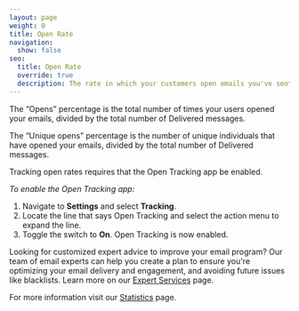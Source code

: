 ```yaml
---
layout: page
weight: 0
title: Open Rate
navigation:
  show: false
seo:
  title: Open Rate
  override: true
  description: The rate in which your customers open emails you've sent to them.
---
```

The “Opens” percentage is the total number of times your users opened your emails, divided by the total number of Delivered messages.

The “Unique opens” percentage is the number of unique individuals that have opened your emails, divided by the total number of Delivered messages.

<call-out>

Tracking open rates requires that the Open Tracking app be enabled.

</call-out>

*To enable the Open Tracking app:*
1. Navigate to **Settings** and select **Tracking**.
1. Locate the line that says Open Tracking and select the action menu to expand the line.
1. Toggle the switch to **On**. Open Tracking is now enabled.

<call-out>

Looking for customized expert advice to improve your email program? Our team of email experts can help you create a plan to ensure you're optimizing your email delivery and engagement, and avoiding future issues like blacklists. Learn more on our [Expert Services](https://sendgrid.com/solutions/expert-services/?utm_source=docs) page.

</call-out>

For more information visit our [Statistics]({{root_url}}/ui/analytics-and-reporting/stats-overview/) page.
